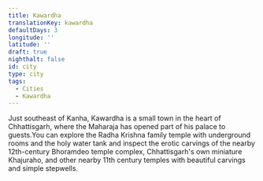 ```yaml
---
title: Kawardha
translationKey: kawardha
defaultDays: 3
longitude: ''
latitude: ''
draft: true
nighthalt: false
id: city
type: city
tags:
  - Cities
  - Kawardha
---
```

Just southeast of Kanha, Kawardha is a small town in the heart of Chhattisgarh, where the Maharaja has opened part of his palace to guests.You can explore the Radha Krishna family temple with underground rooms and the holy water tank and inspect the erotic carvings of the nearby 12th-century Bhoramdeo temple complex, Chhattisgarh's own miniature Khajuraho, and other nearby 11th century temples with beautiful carvings and simple stepwells.     